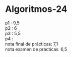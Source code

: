 # Algoritmos-24<br>
p1 : 9,5<br>
p2 : 6<br>
p3 : 5,5<br>
p4 : <br>
nota final de prácticas: 7,1<br>
nota examen de prácticas: 6,5<br>
